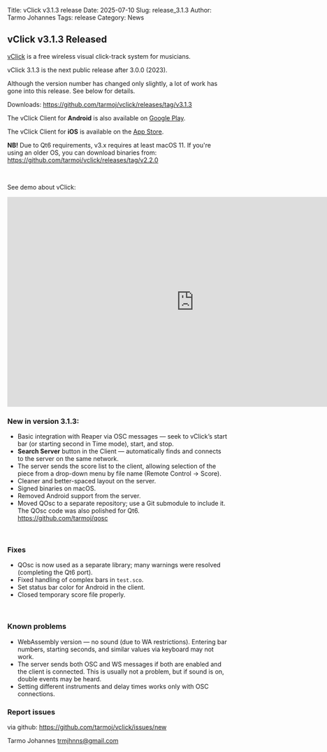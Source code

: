 Title: vClick v3.1.3 release
Date: 2025-07-10
Slug: release_3.1.3
Author: Tarmo Johannes
Tags: release
Category: News


## vClick v3.1.3 Released

[vClick](pages/about.html) is a free wireless visual click-track system for musicians.

vClick 3.1.3 is the next public release after 3.0.0 (2023).

Although the version number has changed only slightly, a lot of work has gone into this release. See below for details.

Downloads: <https://github.com/tarmoj/vclick/releases/tag/v3.1.3>

The vClick Client for **Android** is also available on [Google Play](https://play.google.com/store/apps/details?id=org.vclick.client2).

The vClick Client for **iOS** is available on the [App Store](https://apps.apple.com/us/app/vclick-client/id1247820434).

**NB!** Due to Qt6 requirements, v3.x requires at least macOS 11. If you're using an older OS, you can download binaries from: https://github.com/tarmoj/vclick/releases/tag/v2.2.0

<br>

     
See demo about vClick:

<iframe width="853" height="480" src="https://www.youtube.com/embed/Hq4hpwjrqhM" title="Introduction of vClick 3.1.3" frameborder="0" allow="accelerometer; autoplay; clipboard-write; encrypted-media; gyroscope; picture-in-picture; web-share" referrerpolicy="strict-origin-when-cross-origin" allowfullscreen></iframe>


### New in version 3.1.3:

* Basic integration with Reaper via OSC messages — seek to vClick’s start bar (or starting second in Time mode), start, and stop.
* **Search Server** button in the Client — automatically finds and connects to the server on the same network.
* The server sends the score list to the client, allowing selection of the piece from a drop-down menu by file name (Remote Control → Score).
* Cleaner and better-spaced layout on the server.
* Signed binaries on macOS.
* Removed Android support from the server.
* Moved QOsc to a separate repository; use a Git submodule to include it. The QOsc code was also polished for Qt6. https://github.com/tarmoj/qosc

<br>

### Fixes

* QOsc is now used as a separate library; many warnings were resolved (completing the Qt6 port).
* Fixed handling of complex bars in `test.sco`.
* Set status bar color for Android in the client.
* Closed temporary score file properly.

<br>

### Known problems

* WebAssembly version — no sound (due to WA restrictions). Entering bar numbers, starting seconds, and similar values via keyboard may not work.
* The server sends both OSC and WS messages if both are enabled and the client is connected. This is usually not a problem, but if sound is on, double events may be heard.
* Setting different instruments and delay times works only with OSC connections.

### Report issues

via github: <https://github.com/tarmoj/vclick/issues/new>



Tarmo Johannes <trmjhnns@gmail.com>

